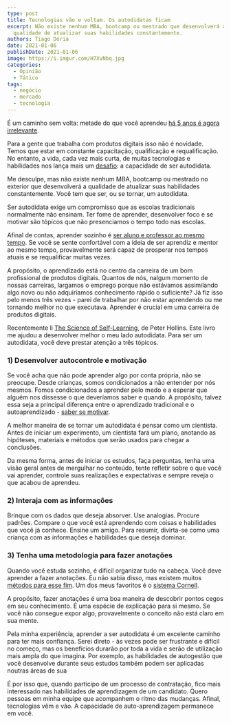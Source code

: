 ```yaml
---
type: post
title: Tecnologias vão e voltam. Os autodidatas ficam
excerpt: Não existe nenhum MBA, bootcamp ou mestrado que desenvolverá a
  qualidade de atualizar suas habilidades constantemente.
authors: Tiago Dória
date: 2021-01-06
publishDate: 2021-01-06
image: https://i.imgur.com/H7XvNbq.jpg
categories:
  - Opinião
  - Tático
tags:
  - negócio
  - mercado
  - tecnologia
---
```

É um caminho sem volta: metade do que você aprendeu [há 5 anos é agora irrelevante](https://www2.deloitte.com/us/en/insights/focus/human-capital-trends/2017/learning-in-the-digital-age.html).

Para a gente que trabalha com produtos digitais isso não é novidade. Temos que estar em constante capacitação, qualificação e requalificação. No entanto, a vida, cada vez mais curta, de muitas tecnologias e habilidades nos lança mais um [desafio](https://www.breaker.audio/ux-podcast/e/47627655): a capacidade de ser autodidata.

Me desculpe, mas não existe nenhum MBA, bootcamp ou mestrado no exterior que desenvolverá a qualidade de atualizar suas habilidades constantemente. Você tem que ser, ou se tornar, um autodidata.

Ser autodidata exige um compromisso que as escolas tradicionais normalmente não ensinam. Ter fome de aprender, desenvolver foco e se motivar são tópicos que não presenciamos o tempo todo nas escolas.

Afinal de contas, aprender sozinho é [ser aluno e professor ao mesmo tempo](https://www.facultyfocus.com/articles/effective-teaching-strategies/why-being-a-student-made-me-a-better-teacher/). Se você se sente confortável com a ideia de ser aprendiz e mentor ao mesmo tempo, provavelmente será capaz de prosperar nos tempos atuais e se requalificar muitas vezes.

A propósito, o aprendizado está no centro da carreira de um bom profissional de produtos digitais. Quantos de nós, nalgum momento de nossas carreiras, largamos o emprego porque não estávamos assimilando algo novo ou não adquiríamos conhecimento rápido o suficiente? Já fiz isso pelo menos três vezes - parei de trabalhar por não estar aprendendo ou me tornando melhor no que executava. Aprender é crucial em uma carreira de produtos digitais.

Recentemente li [The Science of Self-Learning](https://www.amazon.com/Science-Self-Learning-Yourself-Anything-Education-ebook/dp/B07KKLGYWF), de Peter Hollins. Este livro me ajudou a desenvolver melhor o meu lado autodidata. Para ser um autodidata, você deve prestar atenção a três tópicos.

### **1) Desenvolver autocontrole e motivação**

Se você acha que não pode aprender algo por conta própria, não se preocupe. Desde crianças, somos condicionados a não entender por nós mesmos. Fomos condicionados a aprender pelo medo e a esperar que alguém nos dissesse o que deveríamos saber e quando. A propósito, talvez essa seja a principal diferença entre o aprendizado tradicional e o autoaprendizado - [saber se motivar](https://www.iped.com.br/materias/gestao-e-lideranca/como-motivar-diariamente.html).

A melhor maneira de se tornar um autodidata é pensar como um cientista. Antes de iniciar um experimento, um cientista fará um plano, anotando as hipóteses, materiais e métodos que serão usados ​​para chegar a conclusões.

Da mesma forma, antes de iniciar os estudos, faça perguntas, tenha uma visão geral antes de mergulhar no conteúdo, tente refletir sobre o que você vai aprender, controle suas realizações e expectativas e sempre reveja o que acabou de aprendeu.

### **2) Interaja com as informações**

Brinque com os dados que deseja absorver. Use analogias. Procure padrões. Compare o que você está aprendendo com coisas e habilidades que você já conhece. Ensine um amigo. Para resumir, divirta-se como uma criança com as informações e habilidades que deseja dominar.

### **3) Tenha uma metodologia para fazer anotações**

Quando você estuda sozinho, é difícil organizar tudo na cabeça. Você deve aprender a fazer anotações. Eu não sabia disso, mas existem muitos [métodos para esse fim](https://medium.com/@michaelbarneyjr/como-fazer-anota%C3%A7%C3%B5es-efetivas-4a1dfe3b94a9). Um dos meus favoritos é o [sistema Cornell](https://pt.wikihow.com/Fazer-Anota%C3%A7%C3%B5es-Usando-o-M%C3%A9todo-Cornell).

A propósito, fazer anotações é uma boa maneira de descobrir pontos cegos em seu conhecimento. É uma espécie de explicação para si mesmo. Se você não consegue expor algo, provavelmente o conceito não está claro em sua mente.

Pela minha experiência, aprender a ser autodidata é um excelente caminho para ter mais confiança. Serei direto - às vezes pode ser frustrante e difícil no começo, mas os benefícios durarão por toda a vida e serão de utilização mais ampla do que imagina. Por exemplo, as habilidades de autogestão que você desenvolve durante seus estudos também podem ser aplicadas noutras áreas de sua 

É por isso que, quando participo de um processo de contratação, fico mais interessado nas habilidades de aprendizagem de um candidato. Quero pessoas em minha equipe que acompanhem o ritmo das mudanças. Afinal, tecnologias vêm e vão. A capacidade de auto-aprendizagem permanece em você.